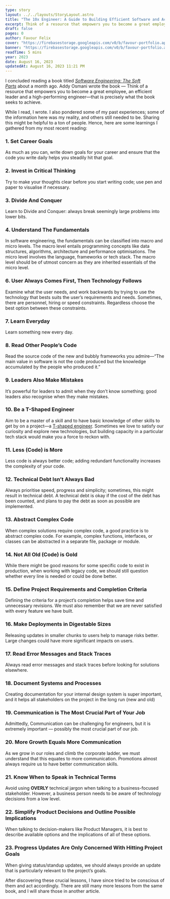 ```yaml
---
type: story
layout: ../../layouts/StoryLayout.astro
title: "The 10x Engineer: A Guide to Building Efficient Software and Achieving Career Success"
excerpt: Think of a resource that empowers you to become a great employee, an efficient leader and a high-performing engineer — that is precisely what this article seeks to achieve.
draft: false
pages: 0
author: Favour Felix
cover: "https://firebasestorage.googleapis.com/v0/b/favour-portfolio.appspot.com/o/stories%2F10x-engineer.webp?alt=media&token=0c4706cf-c80b-4ed3-8fe3-a7539a3f89d5"
banner: "https://firebasestorage.googleapis.com/v0/b/favour-portfolio.appspot.com/o/stories%2F10x-engineer.webp?alt=media&token=0c4706cf-c80b-4ed3-8fe3-a7539a3f89d5"
readTime: 5 mins
year: 2023
date: August 16, 2023
updatedAt: August 16, 2023 11:21 PM
---
```


I concluded reading a book titled *[Software Engineering: The Soft Parts](https://addyosmani.com/blog/software-engineering-soft-parts)* about a month ago. Addy Osmani wrote the book — Think of a resource that empowers you to become a great employee, an efficient leader and a high-performing engineer—that is precisely what the book seeks to achieve.

While I read, I wrote. I also pondered some of my past experiences; some of the information here was my reality, and others still needed to be. Sharing this might be helpful to a ton of people. Hence, here are some learnings I gathered from my most recent reading:
<br>

### 1. Set Career Goals

As much as you can, write down goals for your career and ensure that the code you write daily helps you steadily hit that goal.
<br>

### 2. Invest in Critical Thinking

Try to make your thoughts clear before you start writing code; use pen and paper to visualise if necessary.
<br>

### 3. Divide And Conquer

Learn to Divide and Conquer: always break seemingly large problems into lower bits.
<br>

### 4. Understand The Fundamentals

In software engineering, the fundamentals can be classified into macro and micro levels. The macro level entails programming concepts like data structures, algorithms, architecture and performance optimisations. The micro level involves the language, frameworks or tech stack. The macro level should be of utmost concern as they are inherited essentials of the micro level.
<br>

### 6. User Always Comes First, Then Technology Follows

Examine what the user needs, and work backwards by trying to use the technology that bests suits the user’s requirements and needs. Sometimes, there are personnel, hiring or speed constraints. Regardless choose the best option between these constraints.
<br>

### 7. Learn Everyday

Learn something new every day.
<br>

### 8. Read Other People’s Code

Read the source code of the new and bubbly frameworks you admire—“The main value in software is not the code produced but the knowledge accumulated by the people who produced it.”
<br>

### 9. Leaders Also Make Mistakes

It’s powerful for leaders to admit when they don’t know something; good leaders also recognise when they make mistakes.
<br>

### 10. Be a T-Shaped Engineer

Aim to be a master of a skill and to have basic knowledge of other skills to get by on a project—a [T-shaped engineer](https://alexkondov.com/the-t-shaped-engineer/). Sometimes we love to satisfy our curiosity and explore new technologies, but building capacity in a particular tech stack would make you a force to reckon with.
<br>

### 11. Less (Code) is More

Less code is always better code; adding redundant functionality increases the complexity of your code.
<br>

### 12. Technical Debt Isn’t Always Bad

Always prioritise speed, progress and simplicity; sometimes, this might result in technical debt. A technical debt is okay if the cost of the debt has been counted, and plans to pay the debt as soon as possible are implemented.
<br>

### 13. Abstract Complex Code

When complex solutions require complex code, a good practice is to abstract complex code. For example, complex functions, interfaces, or classes can be abstracted in a separate file, package or module.
<br>

### 14. Not All Old (Code) is Gold

While there might be good reasons for some specific code to exist in production, when working with legacy code, we should still question whether every line is needed or could be done better.
<br>

### 15. Define Project Requirements and Completion Criteria

Defining the criteria for a project’s completion helps save time and unnecessary revisions. We must also remember that we are never satisfied with every feature we have built.
<br>

### 16. Make Deployments in Digestable Sizes

Releasing updates in smaller chunks to users help to manage risks better. Large changes could have more significant impacts on users.
<br>

### 17. Read Error Messages and Stack Traces

Always read error messages and stack traces before looking for solutions elsewhere.
<br>

### 18. Document Systems and Processes

Creating documentation for your internal design system is super important, and it helps all stakeholders on the project in the long run (new and old)
<br>

### 19. Communication is The Most Crucial Part of Your Job

Admittedly, Communication can be challenging for engineers, but it is extremely important — possibly the most crucial part of our job.
<br>

### 20. More Growth Equals More Communication

As we grow in our roles and climb the corporate ladder, we must understand that this equates to more communication. Promotions almost always require us to have better communication skills.
<br>

### 21. Know When to Speak in Technical Terms

Avoid using **OVERLY** technical jargon when talking to a business-focused stakeholder. However, a business person needs to be aware of technology decisions from a low level.
<br>

### 22. Simplify Product Decisions and Outline Possible Implications

When talking to decision-makers like Product Managers, it is best to describe available options and the implications of all of these options.
<br>

### 23. Progress Updates Are Only Concerned With Hitting Project Goals

When giving status/standup updates, we should always provide an update that is particularly relevant to the project’s goals.
<br>

After discovering these crucial lessons, I have since tried to be conscious of them and act accordingly. There are still many more lessons from the same book, and I will share those in another article.
